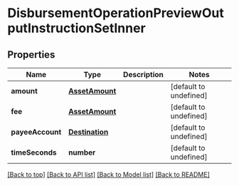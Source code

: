# DisbursementOperationPreviewOutputInstructionSetInner

## Properties

|Name | Type | Description | Notes|
|------------ | ------------- | ------------- | -------------|
|**amount** | [**AssetAmount**](AssetAmount.md) |  | [default to undefined]|
|**fee** | [**AssetAmount**](AssetAmount.md) |  | [default to undefined]|
|**payeeAccount** | [**Destination**](Destination.md) |  | [default to undefined]|
|**timeSeconds** | **number** |  | [default to undefined]|




[[Back to top]](#) [[Back to API list]](../../README.md#documentation-for-api-endpoints) [[Back to Model list]](../../README.md#documentation-for-models) [[Back to README]](../../README.md)
